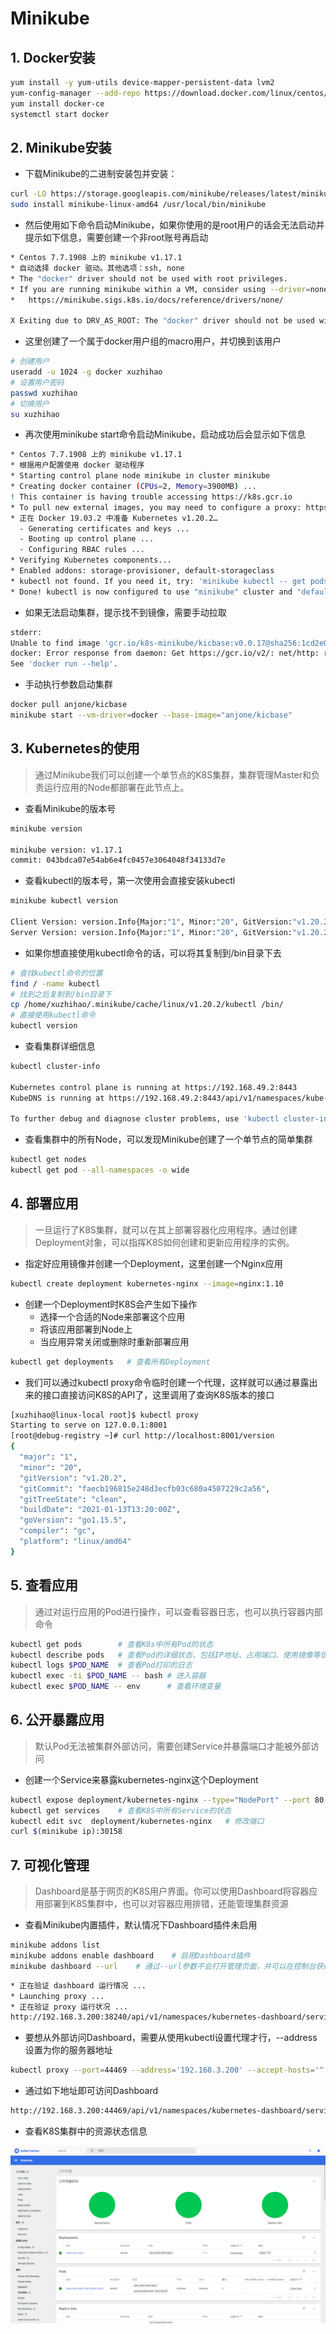 # Minikube

## 1. Docker安装
```bash
yum install -y yum-utils device-mapper-persistent-data lvm2
yum-config-manager --add-repo https://download.docker.com/linux/centos/docker-ce.repo
yum install docker-ce
systemctl start docker
```


## 2. Minikube安装

- 下载Minikube的二进制安装包并安装：
  
```bash
curl -LO https://storage.googleapis.com/minikube/releases/latest/minikube-linux-amd64
sudo install minikube-linux-amd64 /usr/local/bin/minikube
```
- 然后使用如下命令启动Minikube，如果你使用的是root用户的话会无法启动并提示如下信息，需要创建一个非root账号再启动 

```bash
* Centos 7.7.1908 上的 minikube v1.17.1
* 自动选择 docker 驱动。其他选项：ssh, none
* The "docker" driver should not be used with root privileges.
* If you are running minikube within a VM, consider using --driver=none:
*   https://minikube.sigs.k8s.io/docs/reference/drivers/none/

X Exiting due to DRV_AS_ROOT: The "docker" driver should not be used with root privileges.
```
- 这里创建了一个属于docker用户组的macro用户，并切换到该用户

```bash
# 创建用户
useradd -u 1024 -g docker xuzhihao
# 设置用户密码
passwd xuzhihao
# 切换用户
su xuzhihao
```
- 再次使用minikube start命令启动Minikube，启动成功后会显示如下信息

```bash
* Centos 7.7.1908 上的 minikube v1.17.1
* 根据用户配置使用 docker 驱动程序
* Starting control plane node minikube in cluster minikube
* Creating docker container (CPUs=2, Memory=3900MB) ...
! This container is having trouble accessing https://k8s.gcr.io
* To pull new external images, you may need to configure a proxy: https://minikube.sigs.k8s.io/docs/reference/networking/proxy/
* 正在 Docker 19.03.2 中准备 Kubernetes v1.20.2…
  - Generating certificates and keys ...
  - Booting up control plane ...
  - Configuring RBAC rules ...
* Verifying Kubernetes components...
* Enabled addons: storage-provisioner, default-storageclass
* kubectl not found. If you need it, try: 'minikube kubectl -- get pods -A'
* Done! kubectl is now configured to use "minikube" cluster and "default" namespace by default
```
- 如果无法启动集群，提示找不到镜像，需要手动拉取

```bash
stderr:
Unable to find image 'gcr.io/k8s-minikube/kicbase:v0.0.17@sha256:1cd2e039ec9d418e6380b2fa0280503a72e5b282adea674ee67882f59f4f546e' locally
docker: Error response from daemon: Get https://gcr.io/v2/: net/http: request canceled while waiting for connection (Client.Timeout exceeded while awaiting headers).
See 'docker run --help'.
```
- 手动执行参数启动集群

```bash
docker pull anjone/kicbase
minikube start --vm-driver=docker --base-image="anjone/kicbase"
```

## 3. Kubernetes的使用
>通过Minikube我们可以创建一个单节点的K8S集群，集群管理Master和负责运行应用的Node都部署在此节点上。

- 查看Minikube的版本号
  
```bash
minikube version

minikube version: v1.17.1
commit: 043bdca07e54ab6e4fc0457e3064048f34133d7e
```
- 查看kubectl的版本号，第一次使用会直接安装kubectl

```bash
minikube kubectl version

Client Version: version.Info{Major:"1", Minor:"20", GitVersion:"v1.20.2", GitCommit:"faecb196815e248d3ecfb03c680a4507229c2a56", GitTreeState:"clean", BuildDate:"2021-01-13T13:28:09Z", GoVersion:"go1.15.5", Compiler:"gc", Platform:"linux/amd64"}
Server Version: version.Info{Major:"1", Minor:"20", GitVersion:"v1.20.2", GitCommit:"faecb196815e248d3ecfb03c680a4507229c2a56", GitTreeState:"clean", BuildDate:"2021-01-13T13:20:00Z", GoVersion:"go1.15.5", Compiler:"gc", Platform:"linux/amd64"}
```
- 如果你想直接使用kubectl命令的话，可以将其复制到/bin目录下去

```bash
# 查找kubectl命令的位置
find / -name kubectl
# 找到之后复制到/bin目录下
cp /home/xuzhihao/.minikube/cache/linux/v1.20.2/kubectl /bin/
# 直接使用kubectl命令
kubectl version
```
- 查看集群详细信息

```bash
kubectl cluster-info

Kubernetes control plane is running at https://192.168.49.2:8443
KubeDNS is running at https://192.168.49.2:8443/api/v1/namespaces/kube-system/services/kube-dns:dns/proxy

To further debug and diagnose cluster problems, use 'kubectl cluster-info dump'.
```
- 查看集群中的所有Node，可以发现Minikube创建了一个单节点的简单集群

```bash
kubectl get nodes
kubectl get pod --all-namespaces -o wide
```

## 4. 部署应用
>一旦运行了K8S集群，就可以在其上部署容器化应用程序。通过创建Deployment对象，可以指挥K8S如何创建和更新应用程序的实例。
- 指定好应用镜像并创建一个Deployment，这里创建一个Nginx应用

```bash
kubectl create deployment kubernetes-nginx --image=nginx:1.10
```
- 创建一个Deployment时K8S会产生如下操作
  - 选择一个合适的Node来部署这个应用
  - 将该应用部署到Node上
  - 当应用异常关闭或删除时重新部署应用

```bash
kubectl get deployments   # 查看所有Deployment
```

- 我们可以通过kubectl proxy命令临时创建一个代理，这样就可以通过暴露出来的接口直接访问K8S的API了，这里调用了查询K8S版本的接口

```bash
[xuzhihao@linux-local root]$ kubectl proxy
Starting to serve on 127.0.0.1:8001
[root@debug-registry ~]# curl http://localhost:8001/version
{
  "major": "1",
  "minor": "20",
  "gitVersion": "v1.20.2",
  "gitCommit": "faecb196815e248d3ecfb03c680a4507229c2a56",
  "gitTreeState": "clean",
  "buildDate": "2021-01-13T13:20:00Z",
  "goVersion": "go1.15.5",
  "compiler": "gc",
  "platform": "linux/amd64"
}
```

## 5. 查看应用
>通过对运行应用的Pod进行操作，可以查看容器日志，也可以执行容器内部命令

```bash
kubectl get pods        # 查看K8s中所有Pod的状态
kubectl describe pods   # 查看Pod的详细状态，包括IP地址、占用端口、使用镜像等信息
kubectl logs $POD_NAME  # 查看Pod打印的日志
kubectl exec -ti $POD_NAME -- bash # 进入容器
kubectl exec $POD_NAME -- env      # 查看环境变量
```

## 6. 公开暴露应用

>默认Pod无法被集群外部访问，需要创建Service并暴露端口才能被外部访问

- 创建一个Service来暴露kubernetes-nginx这个Deployment

```bash
kubectl expose deployment/kubernetes-nginx --type="NodePort" --port 80
kubectl get services    # 查看K8S中所有Service的状态
kubectl edit svc  deployment/kubernetes-nginx   # 修改端口
curl $(minikube ip):30158
```

## 7. 可视化管理
>Dashboard是基于网页的K8S用户界面。你可以使用Dashboard将容器应用部署到K8S集群中，也可以对容器应用排错，还能管理集群资源

- 查看Minikube内置插件，默认情况下Dashboard插件未启用
```bash
minikube addons list
minikube addons enable dashboard    # 启用Dashboard插件
minikube dashboard --url    # 通过--url参数不会打开管理页面，并可以在控制台获得访问路径
```

```bash
* 正在验证 dashboard 运行情况 ...
* Launching proxy ...
* 正在验证 proxy 运行状况 ...
http://192.168.3.200:38240/api/v1/namespaces/kubernetes-dashboard/services/http:kubernetes-dashboard:/proxy/
```
- 要想从外部访问Dashboard，需要从使用kubectl设置代理才行，--address设置为你的服务器地址

```bash
kubectl proxy --port=44469 --address='192.168.3.200' --accept-hosts='^.*' &
```
- 通过如下地址即可访问Dashboard

```bash
http://192.168.3.200:44469/api/v1/namespaces/kubernetes-dashboard/services/http:kubernetes-dashboard:/proxy/
```
- 查看K8S集群中的资源状态信息

![](../images/deploy/minikube/kubernetes-dashboard.png)